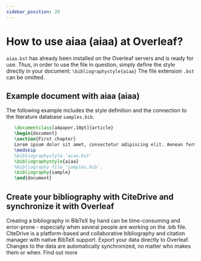 ```yaml
---
sidebar_position: 29
---
```


# How to use aiaa (aiaa) at Overleaf?
`aiaa.bst` has already been installed on the Overleaf servers and is ready for use. Thus, in order to use the file in question, simply define the style directly in your document: `\bibliographystyle{aiaa}` The file extension `.bst` can be omitted.

## Example document with aiaa (aiaa)
The following example includes the style definition and the connection to the literature database `samples.bib`.
```tex
   \documentclass[a4paper,10pt]{article}
   \begin{document}
   \section{First chapter}
   Lorem ipsum dolor sit amet, consectetur adipiscing elit. Aenean fermentum justo massa, ut maximus mauris sodales et. Aenean vel elit a erat rhoncus pharetra.
   \medskip
   %bibliographystyle 'aiaa.bst'
   \bibliographystyle{aiaa}
   %bibliography file 'samples.bib'.
   \bibliography{sample}
   \end{document}
```

## Create your bibliography with CiteDrive and synchronize it with Overleaf
Creating a bibliography in BibTeX by hand can be time-consuming and error-prone - especially when several people are working on the .bib file. CiteDrive is a platform-based and collaborative bibliography and citation manager with native BibTeX support. Export your data directly to Overleaf. Changes to the data are automatically synchronized, no matter who makes them or when. Find out more